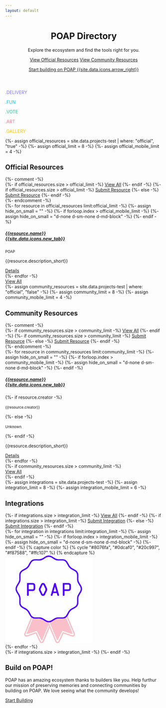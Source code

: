 ```yaml
---
layout: default
---
```



<!-- Header -->
<header class="pb-md-3 pb-lg-5">
  <div class="px-4 py-5 my-5 text-center">
    <h1 class="display-1 fw-bold mt-5 poap-purple">POAP Directory</h1>
    <div class="row justify-content-center">
      <div class="col-lg-7">
        <p class="h3 fw-normal mb-4 poap-pink">
          Explore the ecosystem and find the tools right for you.
        </p>
        <a href="/resources/official" class="btn btn-primary btn-lg px-4 m-1">View Official Resources</a>
        <a href="/resources/community" class="btn btn-outline-secondary btn-lg px-4 m-1">View Community Resources</a>
        <p class="mt-3">
          <a href="">Start building on POAP {{site.data.icons.arrow_right}}</a>
        </p>
      </div>
    </div>
  </div>
</header>


<!-- Fun Divider -->
<section class="bg-light">
  <div class="container my-5">
    <div class="row text-center">
      <div class="col text-center">
        <p class="display-6 fw-bold" style="color: #8076fa;">.DELIVERY</p>
      </div>
      <div class="col text-center">
        <p class="display-6 fw-bold" style="color: #0dcaf0;">.FUN</p>
      </div>
      <div class="col text-center">
        <p class="display-6 fw-bold" style="color: #20c997;">.VOTE</p>
      </div>
      <div class="col text-center">
        <p class="display-6 fw-bold" style="color: #f87588;">.ART</p>
      </div>
      <div class="col text-center">
        <p class="display-6 fw-bold" style="color: #ffc107;">.GALLERY</p>
      </div>
    </div>
  </div>
</section>


<!-- Official Resources -->
<section id="official" class="">
  {%- assign official_resources = site.data.projects-test | where: "official", "true" -%}
  {%- assign official_limit = 8 -%}
  {%- assign official_mobile_limit = 4 -%}
  <div class="container py-5 my-5">
    <h2 class="h1 fw-bold mb-3 text-center">Official Resources</h2>
    {%- comment -%}
      <div class="text-center">
        {%- if official_resources.size > official_limit -%}
          <a href="/" class="btn btn-primary btn px-4 m-1">View All</a>
        {%- endif -%}
        {%- if official_resources.size > official_limit -%}
          <a href="/" class="btn btn-outline-secondary btn px-4 m-1">Submit Resource</a>
        {%- else -%}
          <a href="/" class="btn btn-primary btn px-4 m-1">Submit Resource</a>
        {%- endif -%}
      </div>
    {%- endcomment -%}
    <div class="row row-cols-auto justify-content-center mt-4">
      {%- for resource in official_resources limit:official_limit -%}
        {%- assign hide_on_small = "" -%}
        {%- if forloop.index > official_mobile_limit -%}
          {%- assign hide_on_small = "d-none d-sm-none d-md-block" -%}
        {%- endif -%}
        <div class="col mb-4 {{hide_on_small}}">
          <div class="card rounded-3 h-100" style="width: 18rem;">
            <div class="card-body d-flex align-items-start flex-column">
              <h5 class="card-title text-capitalize">
                <a href="{{resource.link}}" class="text-decoration-none link-dark">{{resource.name}} {{site.data.icons.new_tab}}</a>
              </h5>
              <p class="mb-1 text-muted"><small>POAP</small></p>
              <p class="card-text flex-grow-1">{{resource.description_short}}</p>
              <a href="" class="btn btn-outline-primary btn-sm">Details</a>
            </div>
          </div>
        </div>
      {%- endfor -%}
    </div>
    <div class="text-center">
      <a href="/" class="btn btn-primary btn px-4 m-1">View All</a>
    </div>
  </div>
</section>


<!-- Community Resources -->
<section id="community" class="bg-light">
  {%- assign community_resources = site.data.projects-test | where: "official", "false" -%}
  {%- assign community_limit = 8 -%}
  {%- assign community_mobile_limit = 4 -%}
  <div class="container py-5 my-5">
    <h2 class="h1 fw-bold mb-3 text-center">Community Resources</h2>
    {%- comment -%}
      <div class="text-center">
        {%- if community_resources.size > community_limit -%}
          <a href="/" class="btn btn-primary btn px-4 m-1">View All</a>
        {%- endif -%}
        {%- if community_resources.size > community_limit -%}
          <a href="/" class="btn btn-outline-secondary btn px-4 m-1">Submit Resource</a>
        {%- else -%}
          <a href="/" class="btn btn-primary btn px-4 m-1">Submit Resource</a>
        {%- endif -%}
      </div>
    {%- endcomment -%}
    <div class="row row-cols-auto justify-content-center mt-4">
      {%- for resource in community_resources limit:community_limit -%}
        {%- assign hide_on_small = "" -%}
        {%- if forloop.index > community_mobile_limit -%}
          {%- assign hide_on_small = "d-none d-sm-none d-md-block" -%}
        {%- endif -%}
        <div class="col mb-4 {{hide_on_small}}">
          <div class="card rounded-3 h-100" style="width: 18rem;">
            <div class="card-body d-flex align-items-start flex-column">
              <h5 class="card-title text-capitalize">
                <a href="{{resource.link}}" class="text-decoration-none link-dark">{{resource.name}} {{site.data.icons.new_tab}}</a>
              </h5>
              {%- if resource.creator -%}
                <p class="mb-1 text-muted text-capitalize"><small>{{resource.creator}}</small></p>
              {%- else -%}
                <p class="mb-1 text-muted text-capitalize"><small>Unknown</small></p>
              {%- endif -%}
              <p class="card-text flex-grow-1">{{resource.description_short}}</p>
              <a href="" class="btn btn-outline-primary btn-sm">Details</a>
            </div>
          </div>
        </div>
      {%- endfor -%}
    </div>
    {%- if community_resources.size > community_limit -%}
      <div class="text-center">
        <a href="/" class="btn btn-primary btn px-4 m-1">View All</a>
      </div>
    {%- endif -%}
  </div>
</section>


<!-- Integrations -->
<section id="integrations" class="">
  {%- assign integrations = site.data.projects-test -%}
  {%- assign integration_limit = 8 -%}
  {%- assign integration_mobile_limit = 6 -%}
  <div class="container py-5 my-5">
    <h2 class="h1 fw-bold mb-3 text-center">Integrations</h2>
    <div class="text-center">
      {%- if integrations.size > integration_limit -%}
        <a href="/" class="btn btn-primary btn px-4 m-1">View All</a>
      {%- endif -%}
      {%- if integrations.size > integration_limit -%}
        <a href="/" class="btn btn-outline-secondary btn px-4 m-1">Submit Integration</a>
      {%- else -%}
        <a href="/" class="btn btn-primary btn px-4 m-1">Submit Integration</a>
      {%- endif -%}
    </div>
    <div class="row row-cols-auto justify-content-center mt-4">
      {%- for integration in integrations limit:integration_limit -%}
        {%- assign hide_on_small = "" -%}
        {%- if forloop.index > integration_mobile_limit -%}
          {%- assign hide_on_small = "d-none d-sm-none d-md-block" -%}
        {%- endif -%}
        {% capture color %}
          {% cycle "#8076fa", "#0dcaf0", "#20c997", "#f87588", "#ffc107" %}
        {% endcapture %}
        <!-- style="background-color: {{color}};" -->
        <div class="col {{hide_on_small}}" title="{{integration.name}}" data-bs-toggle="tooltip" data-bs-placement="top">
          <a href="{{integration.link}}" class="card rounded-3 border-3 mb-4" style="width: 8rem; height: 8rem; border-color: {{color}};">
            <div class="card-body rounded-2">
              <img src="/assets/img/poap-badge.png" class="img-fluid">
            </div>
          </a>
        </div>
      {%- endfor -%}
    </div>
    {%- if integrations.size > integration_limit -%}
      <!-- <div class="text-center">
        <a href="/" class="btn btn-primary btn px-4 m-1">View All</a>
      </div> -->
    {%- endif -%}
  </div>
</section>


<!-- Build CTA -->
<section id="build" class="bg-light">
  <div class="container py-5 my-5">
    <h2 class="h1 fw-bold mb-3 text-center">Build on POAP!</h2>
    <div class="row justify-content-center mt-2">
      <div class="col col-lg-6 col-md-8 text-center">
        <p>POAP has an amazing ecosystem thanks to builders like you. Help furthur our mission of preserving memories and connecting communities by building on POAP. We love seeing what the community develops!</p>
        <a href="/" class="btn btn-primary btn px-4 m-1">Start Building</a>
      </div>
    </div>
  </div>
</section>







